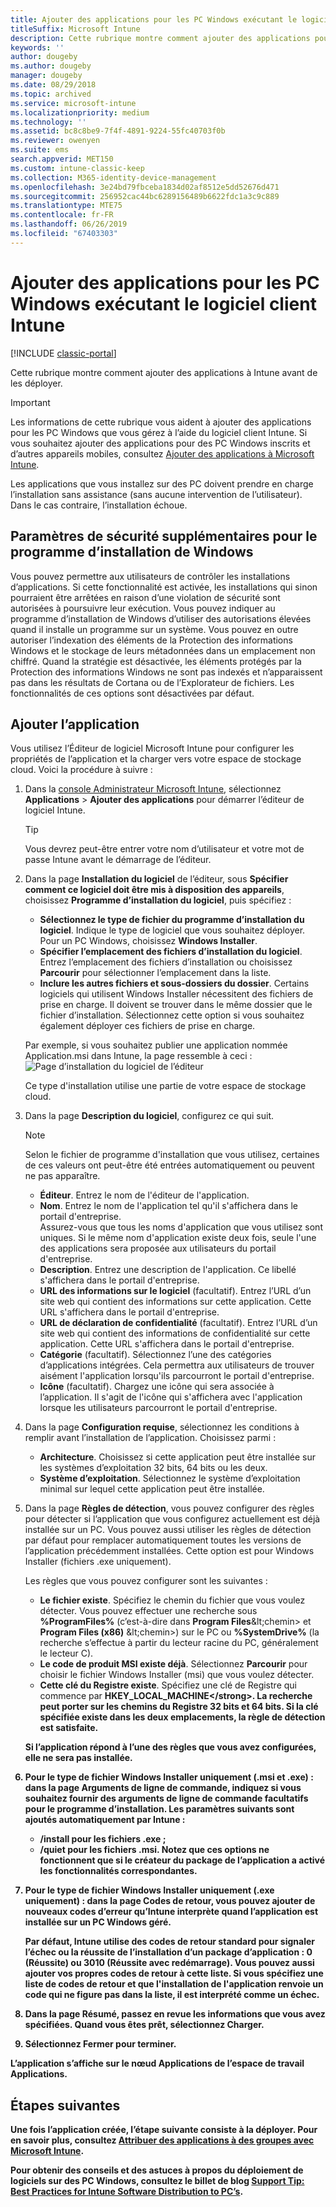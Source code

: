 ```yaml
---
title: Ajouter des applications pour les PC Windows exécutant le logiciel client Intune
titleSuffix: Microsoft Intune
description: Cette rubrique montre comment ajouter des applications pour ordinateurs Windows à Intune avant de les déployer.
keywords: ''
author: dougeby
ms.author: dougeby
manager: dougeby
ms.date: 08/29/2018
ms.topic: archived
ms.service: microsoft-intune
ms.localizationpriority: medium
ms.technology: ''
ms.assetid: bc8c8be9-7f4f-4891-9224-55fc40703f0b
ms.reviewer: owenyen
ms.suite: ems
search.appverid: MET150
ms.custom: intune-classic-keep
ms.collection: M365-identity-device-management
ms.openlocfilehash: 3e24bd79fbceba1834d02af8512e5dd52676d471
ms.sourcegitcommit: 256952cac44bc6289156489b6622fdc1a3c9c889
ms.translationtype: MTE75
ms.contentlocale: fr-FR
ms.lasthandoff: 06/26/2019
ms.locfileid: "67403303"
---
```

# <a name="add-apps-for-windows-pcs-that-run-the-intune-software-client"></a>Ajouter des applications pour les PC Windows exécutant le logiciel client Intune

[!INCLUDE [classic-portal](includes/classic-portal.md)]

Cette rubrique montre comment ajouter des applications à Intune avant de les déployer.

> [!IMPORTANT]
> Les informations de cette rubrique vous aident à ajouter des applications pour les PC Windows que vous gérez à l’aide du logiciel client Intune. Si vous souhaitez ajouter des applications pour des PC Windows inscrits et d’autres appareils mobiles, consultez [Ajouter des applications à Microsoft Intune](apps-add.md).

Les applications que vous installez sur des PC doivent prendre en charge l’installation sans assistance (sans aucune intervention de l’utilisateur). Dans le cas contraire, l’installation échoue.

## <a name="additional-security-settings-for-windows-installer"></a>Paramètres de sécurité supplémentaires pour le programme d’installation de Windows
Vous pouvez permettre aux utilisateurs de contrôler les installations d’applications. Si cette fonctionnalité est activée, les installations qui sinon pourraient être arrêtées en raison d’une violation de sécurité sont autorisées à poursuivre leur exécution. Vous pouvez indiquer au programme d’installation de Windows d’utiliser des autorisations élevées quand il installe un programme sur un système. Vous pouvez en outre autoriser l’indexation des éléments de la Protection des informations Windows et le stockage de leurs métadonnées dans un emplacement non chiffré. Quand la stratégie est désactivée, les éléments protégés par la Protection des informations Windows ne sont pas indexés et n’apparaissent pas dans les résultats de Cortana ou de l’Explorateur de fichiers. Les fonctionnalités de ces options sont désactivées par défaut. 

## <a name="add-the-app"></a>Ajouter l’application
Vous utilisez l’Éditeur de logiciel Microsoft Intune pour configurer les propriétés de l’application et la charger vers votre espace de stockage cloud. Voici la procédure à suivre :

1. Dans la [console Administrateur Microsoft Intune](https://manage.microsoft.com), sélectionnez **Applications** &gt; **Ajouter des applications** pour démarrer l’éditeur de logiciel Intune.

   > [!TIP]
   > Vous devrez peut-être entrer votre nom d’utilisateur et votre mot de passe Intune avant le démarrage de l’éditeur.

2. Dans la page **Installation du logiciel** de l’éditeur, sous **Spécifier comment ce logiciel doit être mis à disposition des appareils**, choisissez **Programme d’installation du logiciel**, puis spécifiez :

   - **Sélectionnez le type de fichier du programme d’installation du logiciel**. Indique le type de logiciel que vous souhaitez déployer. Pour un PC Windows, choisissez **Windows Installer**.
   - **Spécifier l’emplacement des fichiers d’installation du logiciel**. Entrez l’emplacement des fichiers d’installation ou choisissez **Parcourir** pour sélectionner l’emplacement dans la liste.
   - **Inclure les autres fichiers et sous-dossiers du dossier**. Certains logiciels qui utilisent Windows Installer nécessitent des fichiers de prise en charge. Il doivent se trouver dans le même dossier que le fichier d’installation. Sélectionnez cette option si vous souhaitez également déployer ces fichiers de prise en charge.

   Par exemple, si vous souhaitez publier une application nommée Application.msi dans Intune, la page ressemble à ceci : ![Page d’installation du logiciel de l’éditeur](media/publisher-for-pc.png)

   Ce type d'installation utilise une partie de votre espace de stockage cloud.

3. Dans la page **Description du logiciel**, configurez ce qui suit.

   > [!NOTE]
   > Selon le fichier de programme d'installation que vous utilisez, certaines de ces valeurs ont peut-être été entrées automatiquement ou peuvent ne pas apparaître.

   - **Éditeur**. Entrez le nom de l'éditeur de l'application.
   - **Nom**. Entrez le nom de l'application tel qu'il s'affichera dans le portail d'entreprise.<br />Assurez-vous que tous les noms d'application que vous utilisez sont uniques. Si le même nom d'application existe deux fois, seule l'une des applications sera proposée aux utilisateurs du portail d'entreprise.
   - **Description**. Entrez une description de l'application. Ce libellé s'affichera dans le portail d'entreprise.
   - **URL des informations sur le logiciel** (facultatif). Entrez l’URL d’un site web qui contient des informations sur cette application. Cette URL s'affichera dans le portail d'entreprise.
   - **URL de déclaration de confidentialité** (facultatif). Entrez l’URL d’un site web qui contient des informations de confidentialité sur cette application. Cette URL s'affichera dans le portail d'entreprise.
   - **Catégorie** (facultatif). Sélectionnez l’une des catégories d’applications intégrées. Cela permettra aux utilisateurs de trouver aisément l'application lorsqu'ils parcourront le portail d'entreprise.
   - **Icône** (facultatif). Chargez une icône qui sera associée à l’application. Il s'agit de l'icône qui s'affichera avec l'application lorsque les utilisateurs parcourront le portail d'entreprise.

4. Dans la page **Configuration requise**, sélectionnez les conditions à remplir avant l’installation de l’application. Choisissez parmi :

   - **Architecture**. Choisissez si cette application peut être installée sur les systèmes d’exploitation 32 bits, 64 bits ou les deux.
   - **Système d’exploitation**. Sélectionnez le système d’exploitation minimal sur lequel cette application peut être installée.

5. Dans la page **Règles de détection**, vous pouvez configurer des règles pour détecter si l’application que vous configurez actuellement est déjà installée sur un PC. Vous pouvez aussi utiliser les règles de détection par défaut pour remplacer automatiquement toutes les versions de l’application précédemment installées. Cette option est pour Windows Installer (fichiers .exe uniquement).

   Les règles que vous pouvez configurer sont les suivantes :
   - **Le fichier existe**. Spécifiez le chemin du fichier que vous voulez détecter. Vous pouvez effectuer une recherche sous **%ProgramFiles%** (c’est-à-dire dans **Program Files**\&lt;chemin&gt; et **Program Files (x86)** \&lt;chemin&gt;) sur le PC ou **%SystemDrive%** (la recherche s’effectue à partir du lecteur racine du PC, généralement le lecteur C).
   - **Le code de produit MSI existe déjà**. Sélectionnez **Parcourir** pour choisir le fichier Windows Installer (msi) que vous voulez détecter.
   - <strong>Cette clé du Registre existe</strong>. Spécifiez une clé de Registre qui commence par <strong>HKEY_LOCAL_MACHINE\</strong>. La recherche peut porter sur les chemins du Registre 32 bits et 64 bits. Si la clé spécifiée existe dans les deux emplacements, la règle de détection est satisfaite.

   Si l’application répond à l’une des règles que vous avez configurées, elle ne sera pas installée.

6. Pour le type de fichier **Windows Installer** uniquement (.msi et .exe) : dans la page **Arguments de ligne de commande**, indiquez si vous souhaitez fournir des arguments de ligne de commande facultatifs pour le programme d’installation.
   Les paramètres suivants sont ajoutés automatiquement par Intune :
   - **/install** pour les fichiers .exe ;
   - **/quiet** pour les fichiers .msi.
   Notez que ces options ne fonctionnent que si le créateur du package de l’application a activé les fonctionnalités correspondantes.

7. Pour le type de fichier **Windows Installer** uniquement (.exe uniquement) : dans la page **Codes de retour**, vous pouvez ajouter de nouveaux codes d’erreur qu’Intune interprète quand l’application est installée sur un PC Windows géré.

   Par défaut, Intune utilise des codes de retour standard pour signaler l’échec ou la réussite de l’installation d’un package d’application : **0** (Réussite) ou **3010** (Réussite avec redémarrage). Vous pouvez aussi ajouter vos propres codes de retour à cette liste. Si vous spécifiez une liste de codes de retour et que l'installation de l'application renvoie un code qui ne figure pas dans la liste, il est interprété comme un échec.

8. Dans la page **Résumé**, passez en revue les informations que vous avez spécifiées. Quand vous êtes prêt, sélectionnez **Charger**.

9. Sélectionnez **Fermer** pour terminer.

L’application s’affiche sur le nœud **Applications** de l’espace de travail **Applications**.

## <a name="next-steps"></a>Étapes suivantes

Une fois l’application créée, l’étape suivante consiste à la déployer. Pour en savoir plus, consultez [Attribuer des applications à des groupes avec Microsoft Intune](apps-deploy.md).

Pour obtenir des conseils et des astuces à propos du déploiement de logiciels sur des PC Windows, consultez le billet de blog [Support Tip: Best Practices for Intune Software Distribution to PC’s](https://support.microsoft.com/en-US/help/2583929).
